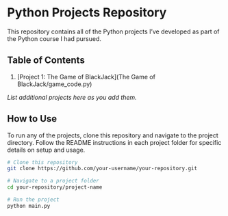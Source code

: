 # Python Projects Repository

This repository contains all of the Python projects I’ve developed as part of the Python course I had pursued. 

## Table of Contents

1. [Project 1: The Game of BlackJack](The Game of BlackJack/game_code.py)

*List additional projects here as you add them.*


## How to Use

To run any of the projects, clone this repository and navigate to the project directory. Follow the README instructions in each project folder for specific details on setup and usage.

```bash
# Clone this repository
git clone https://github.com/your-username/your-repository.git

# Navigate to a project folder
cd your-repository/project-name

# Run the project
python main.py
